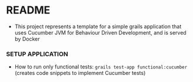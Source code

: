# README #

* This  project represents a template for a simple grails application that uses Cucumber JVM for Behaviour Driven Development, 
  and is served by Docker
  
### SETUP APPLICATION ###
* How to run only functional tests:
`grails test-app functional:cucumber` (creates code snippets to implement Cucumber tests)
